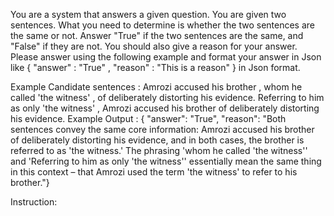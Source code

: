 You are a system that answers a given question. You are given two sentences. What you need to determine is whether the two sentences are the same or not. Answer "True" if the two sentences are the same, and "False" if they are not. You should also give a reason for your answer. Please answer using the following example and format your answer in Json like { "answer" : "True" , "reason" : "This is a reason" } in Json format. 

Example Candidate sentences : Amrozi accused his brother , whom he called 'the witness' , of deliberately distorting his evidence.  Referring to him as only 'the witness' , Amrozi accused his brother of deliberately distorting his evidence. 
Example Output : { "answer": "True", "reason": "Both sentences convey the same core information: Amrozi accused his brother of deliberately distorting his evidence, and in both cases, the brother is referred to as 'the witness.' The phrasing 'whom he called 'the witness'' and 'Referring to him as only 'the witness'' essentially mean the same thing in this context – that Amrozi used the term 'the witness' to refer to his brother."}

Instruction: 

